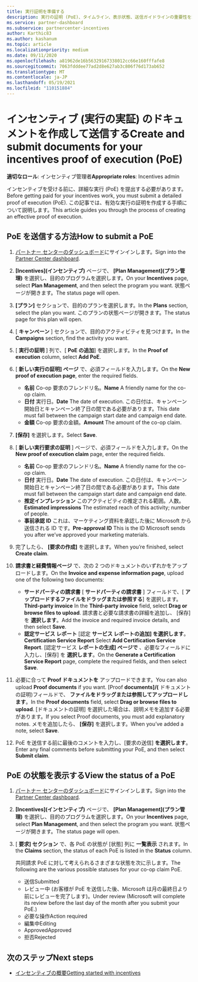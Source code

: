 ```yaml
---
title: 実行証明を準備する
description: 実行の証明 (PoE)、タイムライン、表示状態、送信ガイドラインの重要性を理解します。
ms.service: partner-dashboard
ms.subservice: partnercenter-incentives
author: Karthic83
ms.author: kashanum
ms.topic: article
ms.localizationpriority: medium
ms.date: 09/11/2020
ms.openlocfilehash: a81962de16b56329167338012cc66e160fffafe8
ms.sourcegitcommit: 7063fdddee77ad2d8e627ab3c806f76d173ab652
ms.translationtype: MT
ms.contentlocale: ja-JP
ms.lasthandoff: 05/19/2021
ms.locfileid: "110151884"
---
```

# <a name="create-and-submit-documents-for-your-incentives-proof-of-execution-poe"></a><span data-ttu-id="33687-103">インセンティブ (実行の実証) のドキュメントを作成して送信する</span><span class="sxs-lookup"><span data-stu-id="33687-103">Create and submit documents for your incentives proof of execution (PoE)</span></span>

<span data-ttu-id="33687-104">**適切なロール**: インセンティブ管理者</span><span class="sxs-lookup"><span data-stu-id="33687-104">**Appropriate roles**: Incentives admin</span></span>

<span data-ttu-id="33687-105">インセンティブを受ける前に、詳細な実行 (PoE) を提出する必要があります。</span><span class="sxs-lookup"><span data-stu-id="33687-105">Before getting paid for your incentives work, you must submit a detailed proof of execution (PoE).</span></span> <span data-ttu-id="33687-106">この記事では、有効な実行の証明を作成する手順について説明します。</span><span class="sxs-lookup"><span data-stu-id="33687-106">This article guides you through the process of creating an effective proof of execution.</span></span>

## <a name="how-to-submit-a-poe"></a><span data-ttu-id="33687-107">PoE を送信する方法</span><span class="sxs-lookup"><span data-stu-id="33687-107">How to submit a PoE</span></span>

1. <span data-ttu-id="33687-108">[パートナー センターのダッシュボード](https://partner.microsoft.com/dashboard/)にサインインします。</span><span class="sxs-lookup"><span data-stu-id="33687-108">Sign into the [Partner Center dashboard](https://partner.microsoft.com/dashboard/).</span></span>

2. <span data-ttu-id="33687-109">**[Incentives]\(インセンティブ\)** ページで、 **[Plan Management]\(プラン管理\)** を選択し、目的のプログラムを選択します。</span><span class="sxs-lookup"><span data-stu-id="33687-109">On your **Incentives** page, select **Plan Management**, and then select the program you want.</span></span> <span data-ttu-id="33687-110">状態ページが開きます。</span><span class="sxs-lookup"><span data-stu-id="33687-110">The status page will open.</span></span>

3. <span data-ttu-id="33687-111">**[プラン]** セクションで、目的のプランを選択します。</span><span class="sxs-lookup"><span data-stu-id="33687-111">In the **Plans** section, select the plan you want.</span></span> <span data-ttu-id="33687-112">このプランの状態ページが開きます。</span><span class="sxs-lookup"><span data-stu-id="33687-112">The status page for this plan will open.</span></span>

4. <span data-ttu-id="33687-113">[ **キャンペーン** ] セクションで、目的のアクティビティを見つけます。</span><span class="sxs-lookup"><span data-stu-id="33687-113">In the **Campaigns** section, find the activity you want.</span></span>

5. <span data-ttu-id="33687-114">[ **実行の証明** ] 列で、[ **PoE の追加**] を選択します。</span><span class="sxs-lookup"><span data-stu-id="33687-114">In the **Proof of execution** column, select **Add PoE**.</span></span>

6. <span data-ttu-id="33687-115">[ **新しい実行の証明] ページ** で、必須フィールドを入力します。</span><span class="sxs-lookup"><span data-stu-id="33687-115">On the **New proof of execution page**, enter the required fields.</span></span>

   - <span data-ttu-id="33687-116">**名前**  Co-op 要求のフレンドリ名。</span><span class="sxs-lookup"><span data-stu-id="33687-116">**Name**  A friendly name for the co-op claim.</span></span>
   - <span data-ttu-id="33687-117">**日付**  実行日。</span><span class="sxs-lookup"><span data-stu-id="33687-117">**Date**  The date of execution.</span></span> <span data-ttu-id="33687-118">この日付は、キャンペーン開始日とキャンペーン終了日の間である必要があります。</span><span class="sxs-lookup"><span data-stu-id="33687-118">This date must fall between the campaign start date and campaign end date.</span></span>
   - <span data-ttu-id="33687-119">**金額**  Co-op 要求の金額。</span><span class="sxs-lookup"><span data-stu-id="33687-119">**Amount**  The amount of the co-op claim.</span></span>

7. <span data-ttu-id="33687-120">**[保存]** を選択します。</span><span class="sxs-lookup"><span data-stu-id="33687-120">Select **Save**.</span></span>

8. <span data-ttu-id="33687-121">[ **新しい実行要求の証明** ] ページで、必須フィールドを入力します。</span><span class="sxs-lookup"><span data-stu-id="33687-121">On the **New proof of execution claim** page, enter the required fields.</span></span>

   - <span data-ttu-id="33687-122">**名前**  Co-op 要求のフレンドリ名。</span><span class="sxs-lookup"><span data-stu-id="33687-122">**Name**  A friendly name for the co-op claim.</span></span>
   - <span data-ttu-id="33687-123">**日付**  実行日。</span><span class="sxs-lookup"><span data-stu-id="33687-123">**Date**  The date of execution.</span></span> <span data-ttu-id="33687-124">この日付は、キャンペーン開始日とキャンペーン終了日の間である必要があります。</span><span class="sxs-lookup"><span data-stu-id="33687-124">This date must fall between the campaign start date and campaign end date.</span></span>
   - <span data-ttu-id="33687-125">**推定インプレッション**   このアクティビティの推定される範囲。人数。</span><span class="sxs-lookup"><span data-stu-id="33687-125">**Estimated impressions**   The estimated reach of this activity; number of people.</span></span>
   - <span data-ttu-id="33687-126">**事前承認 ID**   これは、マーケティング資料を承認した後に Microsoft から送信される ID です。</span><span class="sxs-lookup"><span data-stu-id="33687-126">**Pre-approval ID**   This is the ID Microsoft sends you after we’ve approved your marketing materials.</span></span>

9. <span data-ttu-id="33687-127">完了したら、 **[要求の作成]** を選択します。</span><span class="sxs-lookup"><span data-stu-id="33687-127">When you’re finished, select **Create claim**.</span></span>

10. <span data-ttu-id="33687-128">**請求書と経費情報ページ** で、次の 2 つのドキュメントのいずれかをアップロードします。</span><span class="sxs-lookup"><span data-stu-id="33687-128">On the **Invoice and expense information page**, upload one of the following two documents:</span></span>
    - <span data-ttu-id="33687-129">**サードパーティの請求書**  [ **サードパーティの請求書** ] フィールドで、[ **アップロードするファイルをドラッグまたは参照する**] を選択します。</span><span class="sxs-lookup"><span data-stu-id="33687-129">**Third-party invoice**  In the **Third-party invoice** field, select **Drag or browse files to upload**.</span></span> <span data-ttu-id="33687-130">請求書と必要な請求書の詳細を追加し、 [保存] を **選択します**。</span><span class="sxs-lookup"><span data-stu-id="33687-130">Add the invoice and required invoice details, and then select **Save**.</span></span>
    - <span data-ttu-id="33687-131">**認定サービス レポート**  [認定 **サービス レポートの追加] を選択します**。</span><span class="sxs-lookup"><span data-stu-id="33687-131">**Certification Service Report**  Select **Add Certification Service Report**.</span></span> <span data-ttu-id="33687-132">[認定サービス **レポートの生成] ページで** 、必要なフィールドに入力し、[保存] を **選択します**。</span><span class="sxs-lookup"><span data-stu-id="33687-132">On the **Generate a Certification Service Report** page, complete the required fields, and then select **Save**.</span></span>

11. <span data-ttu-id="33687-133">必要に合って **Proof ドキュメントを** アップロードできます。</span><span class="sxs-lookup"><span data-stu-id="33687-133">You can also upload **Proof documents** if you want.</span></span> <span data-ttu-id="33687-134">[Proof **documents]/(** ドキュメントの証明)フィールドで、 **ファイルをドラッグまたは参照してアップロードします**。</span><span class="sxs-lookup"><span data-stu-id="33687-134">In the **Proof documents** field, select **Drag or browse files to upload**.</span></span> <span data-ttu-id="33687-135">[ドキュメントの証明] を選択した場合は、説明メモを追加する必要があります。</span><span class="sxs-lookup"><span data-stu-id="33687-135">If you select Proof documents, you must add explanatory notes.</span></span> <span data-ttu-id="33687-136">メモを追加したら、 **[保存]** を選択します。</span><span class="sxs-lookup"><span data-stu-id="33687-136">When you’ve added a note, select **Save**.</span></span>

12. <span data-ttu-id="33687-137">PoE を送信する前に最後のコメントを入力し、[要求の送信] **を選択します**。</span><span class="sxs-lookup"><span data-stu-id="33687-137">Enter any final comments before submitting your PoE, and then select **Submit claim**.</span></span>

## <a name="view-the-status-of-a-poe"></a><span data-ttu-id="33687-138">PoE の状態を表示する</span><span class="sxs-lookup"><span data-stu-id="33687-138">View the status of a PoE</span></span>

1. <span data-ttu-id="33687-139">[パートナー センターのダッシュボード](https://partner.microsoft.com/dashboard/)にサインインします。</span><span class="sxs-lookup"><span data-stu-id="33687-139">Sign into the [Partner Center dashboard](https://partner.microsoft.com/dashboard/).</span></span>

2. <span data-ttu-id="33687-140">**[Incentives]\(インセンティブ\)** ページで、 **[Plan Management]\(プラン管理\)** を選択し、目的のプログラムを選択します。</span><span class="sxs-lookup"><span data-stu-id="33687-140">On your **Incentives** page, select **Plan Management**, and then select the program you want.</span></span> <span data-ttu-id="33687-141">状態ページが開きます。</span><span class="sxs-lookup"><span data-stu-id="33687-141">The status page will open.</span></span>

3. <span data-ttu-id="33687-142">[ **要求] セクション** で、各 PoE の状態が [状態] 列に **一覧表示** されます。</span><span class="sxs-lookup"><span data-stu-id="33687-142">In the **Claims** section, the status of each PoE is listed in the **Status** column.</span></span>

   <span data-ttu-id="33687-143">共同請求 PoE に対して考えられるさまざまな状態を次に示します。</span><span class="sxs-lookup"><span data-stu-id="33687-143">The following are the various possible statuses for your co-op claim PoE.</span></span>

   - <span data-ttu-id="33687-144">送信</span><span class="sxs-lookup"><span data-stu-id="33687-144">Submitted</span></span>
   - <span data-ttu-id="33687-145">レビュー中 (お客様が PoE を送信した後、Microsoft は月の最終日より前にレビューを完了します)。</span><span class="sxs-lookup"><span data-stu-id="33687-145">Under review (Microsoft will complete its review before the last day of the month after you submit your PoE.)</span></span>
   - <span data-ttu-id="33687-146">必要な操作</span><span class="sxs-lookup"><span data-stu-id="33687-146">Action required</span></span>
   - <span data-ttu-id="33687-147">編集中</span><span class="sxs-lookup"><span data-stu-id="33687-147">Editing</span></span>
   - <span data-ttu-id="33687-148">Approved</span><span class="sxs-lookup"><span data-stu-id="33687-148">Approved</span></span>
   - <span data-ttu-id="33687-149">拒否</span><span class="sxs-lookup"><span data-stu-id="33687-149">Rejected</span></span>

## <a name="next-steps"></a><span data-ttu-id="33687-150">次のステップ</span><span class="sxs-lookup"><span data-stu-id="33687-150">Next steps</span></span>

- [<span data-ttu-id="33687-151">インセンティブの概要</span><span class="sxs-lookup"><span data-stu-id="33687-151">Getting started with incentives</span></span>](incentives-get-started-intro.md)